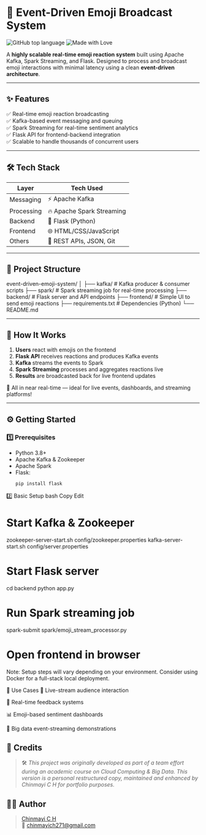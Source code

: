 # 🚀 Event-Driven Emoji Broadcast System

![GitHub top language](https://img.shields.io/github/languages/top/Chinmayi-ch/event-driven-emoji-system?color=blue)
![Made with Love](https://img.shields.io/badge/Made%20with-❤️-red)

A **highly scalable real-time emoji reaction system** built using Apache Kafka, Spark Streaming, and Flask. Designed to process and broadcast emoji interactions with minimal latency using a clean **event-driven architecture**.

---

## ✨ Features

✅ Real-time emoji reaction broadcasting  
✅ Kafka-based event messaging and queuing  
✅ Spark Streaming for real-time sentiment analytics  
✅ Flask API for frontend-backend integration  
✅ Scalable to handle thousands of concurrent users  

---

## 🛠️ Tech Stack

| Layer        | Tech Used                       |
|-------------|----------------------------------|
| Messaging   | ⚡ Apache Kafka                  |
| Processing  | 🔥 Apache Spark Streaming        |
| Backend     | 🐍 Flask (Python)                |
| Frontend    | 🌐 HTML/CSS/JavaScript           |
| Others      | 🧰 REST APIs, JSON, Git           |

---

## 📁 Project Structure
event-driven-emoji-system/
│
├── kafka/ # Kafka producer & consumer scripts
├── spark/ # Spark streaming job for real-time processing
├── backend/ # Flask server and API endpoints
├── frontend/ # Simple UI to send emoji reactions
├── requirements.txt # Dependencies (Python)
└── README.md


---

## 🧪 How It Works

1. **Users** react with emojis on the frontend  
2. **Flask API** receives reactions and produces Kafka events  
3. **Kafka** streams the events to Spark  
4. **Spark Streaming** processes and aggregates reactions live  
5. **Results** are broadcasted back for live frontend updates  

📌 All in near real-time — ideal for live events, dashboards, and streaming platforms!

---

## ⚙️ Getting Started

### 1️⃣ Prerequisites
- Python 3.8+
- Apache Kafka & Zookeeper
- Apache Spark
- Flask:  
  ```bash
  pip install flask

2️⃣ Basic Setup
bash
Copy
Edit
# Start Kafka & Zookeeper
zookeeper-server-start.sh config/zookeeper.properties
kafka-server-start.sh config/server.properties

# Start Flask server
cd backend
python app.py

# Run Spark streaming job
spark-submit spark/emoji_stream_processor.py

# Open frontend in browser
Note: Setup steps will vary depending on your environment. Consider using Docker for a full-stack local deployment.

🧠 Use Cases
🎥 Live-stream audience interaction

🧪 Real-time feedback systems

📊 Emoji-based sentiment dashboards

🧠 Big data event-streaming demonstrations

## 🤝 Credits  
> 🛠️ *This project was originally developed as part of a team effort during an academic course on Cloud Computing & Big Data. This version is a personal restructured copy, maintained and enhanced by Chinmayi C H for portfolio purposes.*

## 👩‍💻 Author  
> [Chinmayi C H](https://github.com/Chinmayi-ch)  
> 📧 chinmayich271@gmail.com

